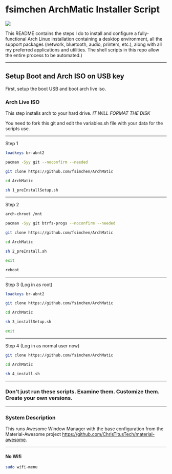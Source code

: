 # fsimchen ArchMatic Installer Script

<img src="https://i.imgur.com/Yn29sze.png" />

This README contains the steps I do to install and configure a fully-functional Arch Linux installation containing a desktop environment, all the support packages (network, bluetooth, audio, printers, etc.), along with all my preferred applications and utilities. The shell scripts in this repo allow the entire process to be automated.)

---

## Setup Boot and Arch ISO on USB key

First, setup the boot USB and boot arch live iso. 

### Arch Live ISO

This step installs arch to your hard drive. *IT WILL FORMAT THE DISK*

You need to fork this git and edit the variables.sh file with your data for the scripts use.

---

Step 1
```bash
loadkeys br-abnt2
```
```bash
pacman -Syy git --noconfirm --needed
```
```bash
git clone https://github.com/fsimchen/ArchMatic
```
```bash
cd ArchMatic
```
```bash
sh 1_preInstallSetup.sh
```
---
Step 2
```bash
arch-chroot /mnt
```
```bash
pacman -Syy git btrfs-progs --noconfirm --needed
```
```bash
git clone https://github.com/fsimchen/ArchMatic
```
```bash
cd ArchMatic
```
```bash
sh 2_preInstall.sh
```
```bash
exit
```
```bash
reboot
```
---
Step 3 (Log in as root)
```bash
loadkeys br-abnt2
```
```bash
git clone https://github.com/fsimchen/ArchMatic
```
```bash
cd ArchMatic
```
```bash
sh 3_installSetup.sh
```
```bash
exit
```
---
Step 4 (Log in as normal user now)
```bash
git clone https://github.com/fsimchen/ArchMatic
```
```bash
cd ArchMatic
```
```bash
sh 4_install.sh
```
---
### Don't just run these scripts. Examine them. Customize them. Create your own versions.

---

### System Description
This runs Awesome Window Manager with the base configuration from the Material-Awesome project <https://github.com/ChrisTitusTech/material-awesome>.

---

#### No Wifi

```bash
sudo wifi-menu
```
